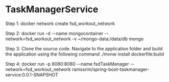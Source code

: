 # TaskManagerService

Step 1:
docker network create fsd_workout_network

Step 2:
docker run -d --name mongocontainer --network=fsd_workout_network -v ~/mongo-data:/data/db mongo

Step 3: Clone the source code. Navigate to the application folder and build the application using the following command
./mvnw install dockerfile:build

Step 4:
docker run -p 8080:8080 --name fsdTaskManager --network=fsd_workout_network ramssrini/spring-boot-taskmanager-service:0.0.1-SNAPSHOT
